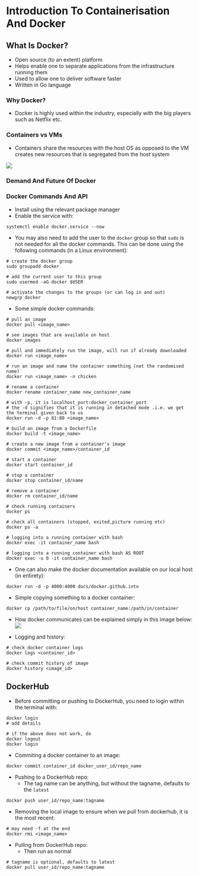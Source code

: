 # Introduction To Containerisation And Docker

## What Is Docker?

* Open source (to an extent) platform
* Helps enable one to separate applications from the infrastructure running them
* Used to allow one to deliver software faster
* Written in Go language

### Why Docker?

* Docker is highly used within the industry, especially with the big players such as Netflix etc.

### Containers vs VMs

* Containers share the resources with the host OS as opposed to the VM creates new resources that is segregated from the host system

![](https://www.sdxcentral.com/wp-content/uploads/2019/05/ContainersvsVMs_Image.jpg)

### Demand And Future Of Docker

### Docker Commands And API

* Install using the relevant package manager
* Enable the service with:
```
systemctl enable docker.service --now
```

* You may also need to add the user to the `docker` group so that `sudo` is not needed for all the docker commands. This can be done using the following commands (in a Linux environment):
```
# create the docker group
sudo groupadd docker

# add the current user to this group
sudo usermod -aG docker $USER

# activate the changes to the groups (or can log in and out)
newgrp docker
```

* Some simple docker commands:
```
# pull an image
docker pull <image_name>

# see images that are available on host
docker images

# pull and immediately run the image, will run if already downloaded
docker run <image_name>

# run an image and name the container something (not the randomised name)
docker run <image_name> -n chicken

# rename a container
docker rename container_name new_container_name

# with -p, it is localhost_port:docker_container_port
# the -d signifies that it is running in detached mode .i.e. we get the terminal given back to us
docker run -d -p 81:80 <image_name>

# build an image from a Dockerfile
docker build -t <image_name>

# create a new image from a container's image
docker commit <image_name>/container_id

# start a container
docker start container_id

# stop a container
docker stop container_id/name

# remove a container
docker rm container_id/name

# check running containers
docker ps

# check all containers (stopped, exited,picture running etc)
docker ps -a

# logging into a running container with bash
docker exec -it container_name bash

# logging into a running container with bash AS ROOT
docker exec -u 0 -it container_name bash
```

* One can also make the docker documentation available on our local host (in entirety):
```
docker run -d -p 4000:4000 docs/docker.github.into
```
* Simple copying something to a docker container:
```
docker cp /path/to/file/on/host container_name:/path/in/container
```
* How docker communicates can be explained simply in this image below:
![](https://docs.docker.com/engine/images/architecture.svg)

* Logging and history:
```
# check docker container logs
docker logs <container_id>

# check commit history of image
docker history <image_id>
```

## DockerHub

* Before committing or pushing to DockerHub, you need to login within the terminal with:
```
docker login
# add details

# if the above does not work, do
docker logout
docker login
```

* Commiting a docker container to an image:
```
docker commit container_id docker_user_id/repo_name
```

* Pushing to a DockerHub repo:
	* The tag name can be anything, but without the tagname, defaults to the `latest`
```
docker push user_id/repo_name:tagname
```

* Removing the local image to ensure when we pull from dockerhub, it is the most recent:
```
# may need -f at the end
docker rmi <image_name>
```

* Pulling from DockerHub repo:
	* Then run as normal
```
# tagname is optional, defaults to latest
docker pull user_id/repo_name:tagname
```


